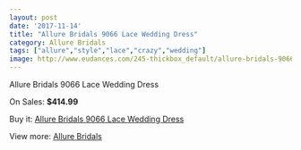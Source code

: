 ```yaml
---
layout: post
date: '2017-11-14'
title: "Allure Bridals 9066 Lace Wedding Dress"
category: Allure Bridals
tags: ["allure","style","lace","crazy","wedding"]
image: http://www.eudances.com/245-thickbox_default/allure-bridals-9066-lace-wedding-dress.jpg
---
```

Allure Bridals 9066 Lace Wedding Dress

On Sales: **$414.99**
<a href="https://www.eudances.com/en/allure-bridals/76-allure-bridals-9066-lace-wedding-dress.html"><amp-img layout="responsive" width="600" height="600" src="//www.eudances.com/245-thickbox_default/allure-bridals-9066-lace-wedding-dress.jpg" alt="Allure Bridals 9066 Lace Wedding Dress 0" /></a>
<a href="https://www.eudances.com/en/allure-bridals/76-allure-bridals-9066-lace-wedding-dress.html"><amp-img layout="responsive" width="600" height="600" src="//www.eudances.com/249-thickbox_default/allure-bridals-9066-lace-wedding-dress.jpg" alt="Allure Bridals 9066 Lace Wedding Dress 1" /></a>
<a href="https://www.eudances.com/en/allure-bridals/76-allure-bridals-9066-lace-wedding-dress.html"><amp-img layout="responsive" width="600" height="600" src="//www.eudances.com/248-thickbox_default/allure-bridals-9066-lace-wedding-dress.jpg" alt="Allure Bridals 9066 Lace Wedding Dress 2" /></a>
<a href="https://www.eudances.com/en/allure-bridals/76-allure-bridals-9066-lace-wedding-dress.html"><amp-img layout="responsive" width="600" height="600" src="//www.eudances.com/247-thickbox_default/allure-bridals-9066-lace-wedding-dress.jpg" alt="Allure Bridals 9066 Lace Wedding Dress 3" /></a>
<a href="https://www.eudances.com/en/allure-bridals/76-allure-bridals-9066-lace-wedding-dress.html"><amp-img layout="responsive" width="600" height="600" src="//www.eudances.com/246-thickbox_default/allure-bridals-9066-lace-wedding-dress.jpg" alt="Allure Bridals 9066 Lace Wedding Dress 4" /></a>

Buy it: [Allure Bridals 9066 Lace Wedding Dress](https://www.eudances.com/en/allure-bridals/76-allure-bridals-9066-lace-wedding-dress.html "Allure Bridals 9066 Lace Wedding Dress")

View more: [Allure Bridals](https://www.eudances.com/en/2-allure-bridals "Allure Bridals")